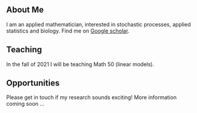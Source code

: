 
## About Me

I am an applied mathematician, interested in stochastic processes, applied statistics and biology. Find me on <a href = "https://scholar.google.com/citations?user=hshuLN4AAAAJ&hl=en"> Google scholar</a>. 

## Teaching

 In the fall of 2021 I will be teaching Math 50 (linear models). 
 
 ## Opportunities
 
 Please get in touch if my research sounds exciting! More information coming soon ... 
